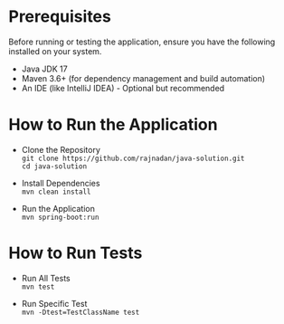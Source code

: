 # Prerequisites
Before running or testing the application, ensure you have the following installed on your system.

- Java JDK 17
- Maven 3.6+ (for dependency management and build automation)
- An IDE (like IntelliJ IDEA) - Optional but recommended

# How to Run the Application

- Clone the Repository\
`git clone https://github.com/rajnadan/java-solution.git`\
`cd java-solution`

- Install Dependencies\
`mvn clean install`

- Run the Application\
`mvn spring-boot:run`

# How to Run Tests

- Run All Tests\
`mvn test`

- Run Specific Test\
`mvn -Dtest=TestClassName test`

